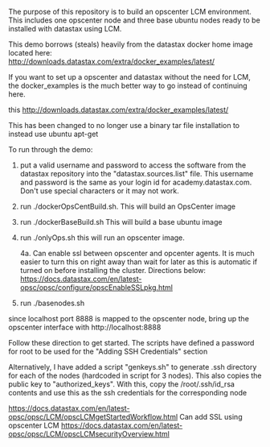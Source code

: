 The purpose of this repository is to build an opscenter LCM environment.  
This includes one opscenter node and three base ubuntu nodes ready to 
be installed with datastax using LCM.  

This demo borrows (steals) heavily from the datastax docker home image located here:   
http://downloads.datastax.com/extra/docker_examples/latest/

If you want to set up a opscenter and datastax without the need for LCM, the docker_examples is the much better way to go instead of continuing here.

this 
http://downloads.datastax.com/extra/docker_examples/latest/

This has been changed to no longer use a binary tar file installation to instead use ubuntu apt-get

To run through the demo:

1.  put a valid username and password to access the software from the datastax repository into the "datastax.sources.list" file.  This username and password is the same as your login id for academy.datastax.com.  Don't use special characters or it may not work.

2.  run ./dockerOpsCentBuild.sh.  This will build an OpsCenter image

3.  run ./dockerBaseBuild.sh  This will build a base ubuntu image

4.  run ./onlyOps.sh  this will run an opscenter image.  

	4a.  Can enable ssl between opscenter and opcenter agents.  It is much easier to turn this on right away than wait for later as this is automatic if turned on before installing the cluster. Directions below:  
		https://docs.datastax.com/en/latest-opsc/opsc/configure/opscEnableSSLpkg.html

5.  run ./basenodes.sh
		
since localhost port 8888 is mapped to the opscenter node, bring up the opscenter interface with http://localhost:8888

Follow these direction to get started.  The scripts have defined a password for root to be used for the "Adding SSH Credentials" section

Alternatively, I have added a script "genkeys.sh" to generate .ssh directory for each of the nodes (hardcoded in script for 3 nodes).  This also copies the public key to "authorized_keys".  With this, copy the /root/.ssh/id_rsa contents and use this as the ssh credentials for the corresponding node

https://docs.datastax.com/en/latest-opsc/opsc/LCM/opscLCMgetStartedWorkflow.html
Can add SSL using opscenter LCM
https://docs.datastax.com/en/latest-opsc/opsc/LCM/opscLCMsecurityOverview.html


